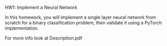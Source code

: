 HW1: Implement a Neural Network

In this homework, you will implement a single layer neural network from scratch for a binary classification
problem, then validate it using a PyTorch implementation. 

For more info look at Description.pdf

